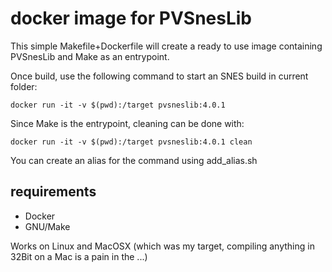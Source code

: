 docker image for PVSnesLib
==========================

This simple Makefile+Dockerfile will create a ready to use image containing PVSnesLib and Make as an entrypoint.

Once build, use the following command to start an SNES build in current folder:

```
docker run -it -v $(pwd):/target pvsneslib:4.0.1
```

Since Make is the entrypoint, cleaning can be done with:

```
docker run -it -v $(pwd):/target pvsneslib:4.0.1 clean
```

You can create an alias for the command using add_alias.sh

requirements
------------

- Docker
- GNU/Make

Works on Linux and MacOSX (which was my target, compiling anything in 32Bit on a Mac is a pain in the ...)
